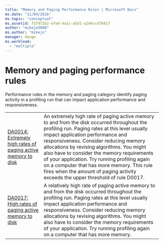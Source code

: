 ```yaml
---
title: "Memory and Paging Performance Rules | Microsoft Docs"
ms.date: "11/04/2016"
ms.topic: "conceptual"
ms.assetid: f37972b2-efe4-4a1c-a5d1-a246ccd76817
author: "mikejo5000"
ms.author: "mikejo"
manager: douge
ms.workload: 
  - "multiple"
---
```

# Memory and paging performance rules
Performance rules in the memory and paging category identify paging activity in a profiling run that can impact application performance and responsiveness.  
  
|||  
|-|-|  
|[DA0014: Extremely high rates of paging active memory to disk](../profiling/da0014-extremely-high-rates-of-paging-active-memory-to-disk.md)|An extremely high rate of paging active memory to and from the disk occurred throughout the profiling run. Paging rates at this level usually impact application performance and responsiveness. Consider reducing memory allocations by revising algorithms. You might also have to consider the memory requirements of your application. Try running profiling again on a computer that has more memory. This rule fires when the amount of paging activity exceeds the upper threshold of rule D0017.|  
|[DA0017: High rates of paging active memory to disk](../profiling/da0017-high-rates-of-paging-active-memory-to-disk.md)|A relatively high rate of paging active memory to and from the disk occurred throughout the profiling run. Paging rates at this level usually impact application performance and responsiveness. Consider reducing memory allocations by revising algorithms. You might also have to consider the memory requirements of your application. Try running profiling again on a computer that has more memory.|
